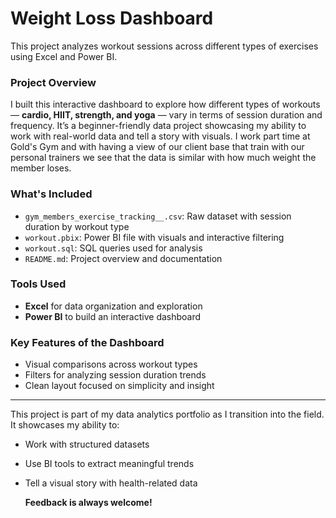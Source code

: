 # Weight Loss Dashboard 

This project analyzes workout sessions across different types of exercises using Excel and Power BI.

### Project Overview
I built this interactive dashboard to explore how different types of workouts — **cardio, HIIT, strength, and yoga** — vary in terms of session duration and frequency. It’s a beginner-friendly data project showcasing my ability to work with real-world data and tell a story with visuals. I work part time at Gold's Gym and with having a view of our client base that train with our personal trainers we see that the data is similar with how much weight the member loses.

### What's Included
- `gym_members_exercise_tracking__.csv`: Raw dataset with session duration by workout type
- `workout.pbix`: Power BI file with visuals and interactive filtering
- `workout.sql`: SQL queries used for analysis 
- `README.md`: Project overview and documentation

### Tools Used
- **Excel** for data organization and exploration
- **Power BI** to build an interactive dashboard

### Key Features of the Dashboard
- Visual comparisons across workout types
- Filters for analyzing session duration trends
- Clean layout focused on simplicity and insight

---

This project is part of my data analytics portfolio as I transition into the field.
It showcases my ability to:
- Work with structured datasets
- Use BI tools to extract meaningful trends
- Tell a visual story with health-related data

  **Feedback is always welcome!**
  
